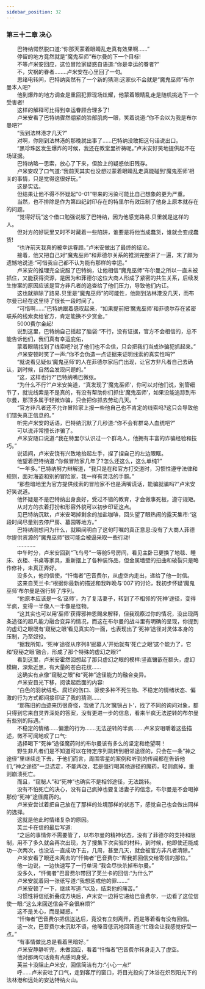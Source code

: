 ```yaml
---
sidebar_position: 32
---
```

### 第三十二章 决心  


　　巴特纳愕然脱口道:“你那天蒙着眼睛乱走真有效果啊...…”  
　　停留的地方竟然就是“魔鬼巫师”布尔曼的下一个目标!  
　　不等卢米安回应，这位冒险家疑惑自语道:“你是幸运的眷者?”  
　　不，灾祸的眷者.…….卢米安在心里回了一句。  
　　思绪电转间，巴特纳突然有了一个新的猜测:这家伙不会就是“魔鬼巫师”布尔曼本人吧?  
　　他到爆炸的地方调查是重回犯罪现场炫耀，他蒙着眼睛乱走是随机挑选下一个受害者!  
　　这样的解释可比得到幸运眷顾合理多了!  
　　卢米安看了巴特纳骤然绷紧的脸部肌肉一眼，笑着说道:“你不会以为我是布尔曼吧?“  
　　“我到法林港才几天?”  
　　对啊，你刚到法林港的那晚就出事了……巴特纳没敢把这句话说出口。  
　　“黑珍珠区发生爆炸的时候，我还在教堂里祈祷呢。”卢米安好笑地提供起不在场证据。  
　　巴特纳略一思索，放心了下来，但脸上的疑惑依旧残存。  
　　卢米安叹了口气道:“我前天其实也没想过蒙着眼睛乱走真能碰到‘魔鬼巫师’相关的事情，只是觉得这很好玩。”  
　　这是实话。  
　　但结果让他不得不怀疑起“0-01”带来的污染可能比自己想象的更为严重。  
　　当然，也不排除是作为第四纪封印存在的特里尔有效压制了他身上原本就存在的问题。  
　　“觉得好玩”这个借口勉强说服了巴特纳，因为他感觉路易.贝里就是这样的人。  
　　但对方的好玩里又时不时藏着一些陷阱，谁要是将他当成蠢货，谁就会变成蠢货!  
　　“也许前天我真的被幸运眷顾。”卢米安做出了最终的结论。  
　　接着，他又把自己对“魔鬼巫师”和菲德尔关系的推测完整讲了一遍，末了颇为遗憾地说道:“可惜我自己都不认为能有那样的幸运。”  
　　卢米安的推理完全说服了巴特纳，让他相信“魔鬼巫师”布尔曼之所以一直未被抓住，又能获得资源，是因为和菲德尔这位大商人形成了紧密的共生关系，后续发生惨案的原因应该是官方非凡者的追查给了他们压力，导致他们内讧。  
　　这也就排除了路易.贝里是“魔鬼巫师”的可能性，他刚到法林港没几天，而布尔曼已经在这里待了很长一段时间了。  
　　“可惜啊……”巴特纳跟着感叹起来，“如果提前把‘魔鬼巫师’和菲德尔存在紧密联系的线索卖给官方，肯定能换不少赏金。”  
　　5000费尔金起!  
　　说到这里，巴特纳自己摇起了脑袋:“不行，没有证据，官方不会相信的，总不能告诉他们，我们真有幸运庇佑，  
　　蒙着眼睛找到了线索吧?说了他们也不会信，只会把我们当成诈骗犯抓起来。”  
　　卢米安顿时笑了一声:“你不会伪造一点证据来证明线索的真实性吗?”  
　　“就说看见疑似‘魔鬼巫师’的人在菲德尔家后门出现，让官方非凡者自己去确认，到时候，自然会发现问题的。”  
　　“这，这样也行?”巴特纳嘴巴微张。  
　　“为什么不行?”卢米安笑道，“真发现了‘魔鬼巫师’，你可以对他们说，别管细节了，就说线索是不是真的，有没有帮助你们抓住‘魔鬼巫师’，如果没能追踪到布尔曼，那顶多属于轻微诈骗，只会把你抓去劳动几天。“  
　　“官方非凡者还不允许冒险家上报一些他自己也不肯定的线索吗?这只会导致他们错失真正信息的。”  
　　听完卢米安的话语，巴特纳沉默了几秒道:“你不会有群岛人血统吧?”  
　　可以说非常擅长诈骗了。  
　　卢米安随口说道:“我在特里尔认识过一个群岛人，他拥有丰富的诈骗经验和技巧。”  
　　说话间，卢米安饶有兴致地抬起左手，捏了捏自己的左边眼眶。  
　　他望着巴特纳道:“你做冒险家几年了?怎么还这么，这么单纯?”  
　　“一年多。”巴特纳努力辩解道，“我只是在和官方打交道时，习惯性遵守法律和规则，面对海盗和别的冒险家，我一样有灵活的手腕。”  
　　“那些暗地里为官方提供线索的冒险家不也是满嘴谎话，能骗就骗吗?”卢米安好笑说道。  
　　他怀疑是不是巴特纳出身良好，受过不错的教育，才会做事死板，遵守规矩。  
　　从对方的衣着打扮和形容外貌可以初步印证这点。  
　　见巴特纳沉默，卢米安喝掉剩余的加盐咖啡，回头望了眼热闹的露天集市:“这段时间尽量别去停尸房、墓园等地方。”  
　　巴特纳刚想问为什么，就瞬间明白了这句叮嘱的真正意思:没有了大商人菲德尔提供资源的“魔鬼巫师”很可能会被逼采取一些行动!  
　　............  
　　中午时分，卢米安回到“飞鸟号”一等舱5号房间，看见主卧已更换了地毯、睡床、衣柜、书桌等家具，重新摆上了各种装饰品，但金属墙壁的扭曲和破裂只是略作修补，未真正弄好。  
　　没多久，他的信使，“忏悔者”巴音费尔，从虚空内走出，递给了他一封信。  
　　这来自芙兰卡:“根据你最新的描述和我昨晚与‘007’的讨论，我初步怀疑‘魔鬼巫师’布尔曼是强行转了序列。  
　　“他原本应该是一名‘巫师’，为了复活妻子，转到了不相邻的‘死神’途径，变得半疯，变得一半像人一半像是怪物。  
　　“这其实也可以用‘巫师’获得邪神恩赐来解释，但我观察过你的情况，没出现两条途径的超凡能力融合变异的情况，而这在布尔曼的战斗里有明确的呈现，你提到的虚幻之眼既有‘窥秘之眼’看见真实的一面，也表现出了‘死神’途径对灵体本身的压制，乃至奴役。  
　　“据我所知，‘死神’途径从序列8‘掘墓人’开始就有‘死亡之眼’这个能力了，它和‘窥秘之眼’融合，形成了那个特殊的虚幻之眼?”  
　　看到这里，卢米安霍然回想起了那只虚幻之眼的模样:竖直镶嵌在额头，虚幻模糊，深紫近黑，有大量的苍白花纹……  
　　这确实有点像“窥秘之眼”和“死神”途径能力的融合变异。  
　　卢米安目光下移，阅读起后面的内容:  
　　“白色的羽状绒毛、腐烂的伤口、驱使多种不死生物、不稳定的情绪状态、偏激的行为方式都间接印证了我的猜测...…  
　　“那陈旧的血迹来历很奇怪，我做了几次‘魔镜占卜’，找了不同的询问对象，都只得到它来自灵界深处的答案，没有更进一步的信息，看来半疯无法逆转的布尔曼有些别的际遇。”  
　　不稳定的情绪......偏激的行为...….无法逆转的半疯…….卢米安咀嚼着这些描述，微不可闻地叹了口气:  
　　选择喝下“死神”途径魔药时的布尔曼该有多么的坚定和绝望啊！  
　　野生非凡者们是不知道可以在特定序列跳转到相邻途径的，只会在一条“神之途径”里继续走下去，于他们而言，周围零星的案例和听到的传闻都在告诉他们,“神之途径”一旦选定，不能再改，若是强行喝其他途径的魔药，轻则疯掉，重则崩溃死亡。  
　　而且，“窥秘人”和“死神”也确实不是相邻途径，无法跳转。  
　　没有不怕死亡的决心，没有自己疯掉也要复活妻子的信念，布尔曼是不会喝掉那份“死神”途径魔药的。  
　　卢米安尝试着把自己放在了那样的处境那样的状态下，感觉自己也会做出同样的选择。  
　　这就是他此时情绪复杂的原因。  
　　芙兰卡在信的最后写道:  
　　“之后的事情你不需要管了，以布尔曼的精神状态，没有了菲德尔的支持和限制，用不了多久就会再次出现，为了搜集下次实验的材料，到时候，他即使还能成功一次两次，也没法一直成功下去，几周，甚至几天，就会被官方非凡者清除。”  
　　卢米安看了眼还未离去的“忏悔者”巴音费尔:“帮我把回信交给寄信的那位。”  
　　他一边说，一边快速写了一行单词:“我会尽快杀掉布尔曼。”  
　　没多久，“忏悔者”巴音费尔带回了芙兰卡的回信:“为什么?”  
　　卢米安就着同一张纸写道:“我想惩戒他的罪....…”  
　　卢米安顿了一下，继续写道:“以及，结束他的痛苦。”  
　　习惯性将信纸折叠成方块后，卢米安一边将它递给巴音费尔，一边看了这位信使一眼:“这么来回送信会不会很麻烦?”  
　　这不是关心，而是疑惑。“  
　　“忏悔者”巴音费尔把信送达后，竟没有立刻离开，而是等着看有没有回信。  
　　这一次，巴音费尔未沉默不语，他嗓音低沉地回答道:“忙碌会让我感觉好受一点。”  
　　“有事情做比总是看着黑暗好。”  
　　卢米安静静听完，未做回应，看着“忏悔者”巴音费尔转身走入了虚空。  
　　他对那两句话竟有点感同身受。  
　　芙兰卡没阻止卢米安，回信简洁有力:“小心一点!”  
　　呼......卢米安吐了口气，走到客厅的窗口，将目光投向了沐浴在炽烈阳光下的法林港和远处的安达特纳火山。  
